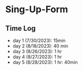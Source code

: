 # Sing-Up-Form

## Time Log

- day 1 (7/30/2023): 15min
- day 2 (8/18/2023): 40 min
- day 3 (8/26/2023): 1 hr
- day 4 (8/27/2023): 1 hr
- day 5 (8/28/2023): 1 hr: 40min
